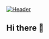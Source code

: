 [![Header](https://raw.githubusercontent.com/MartinHeinz/<OWNER>/<OWNER>/readme_header.png "Header")](https://some-url.dev/)

## Hi there 👋

<!--
**YihanWu123/YihanWu123** is a ✨ _special_ ✨ repository because its `README.md` (this file) appears on your GitHub profile.

Here are some ideas to get you started:

- 🔭 I’m currently working on ...
- 🌱 I’m currently learning ...
- 👯 I’m looking to collaborate on ...
- 🤔 I’m looking for help with ...
- 💬 Ask me about ...
- 📫 How to reach me: ...
- 😄 Pronouns: ...
- ⚡ Fun fact: ...
-->
